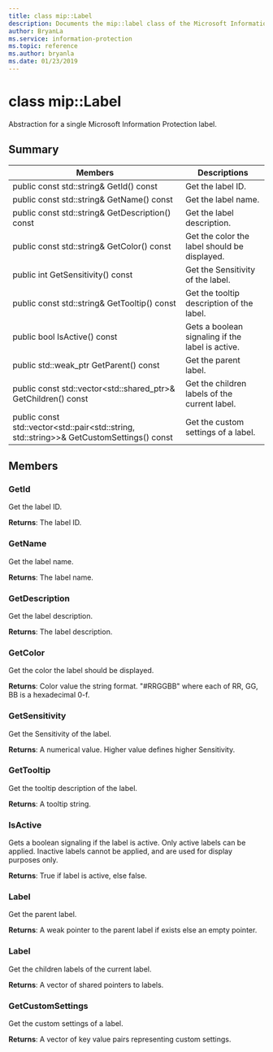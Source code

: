 ```yaml
---
title: class mip::Label 
description: Documents the mip::label class of the Microsoft Information Protection (MIP) SDK.
author: BryanLa
ms.service: information-protection
ms.topic: reference
ms.author: bryanla
ms.date: 01/23/2019
---
```


# class mip::Label 
Abstraction for a single Microsoft Information Protection label.
  
## Summary
 Members                        | Descriptions                                
--------------------------------|---------------------------------------------
public const std::string& GetId() const  |  Get the label ID.
public const std::string& GetName() const  |  Get the label name.
public const std::string& GetDescription() const  |  Get the label description.
public const std::string& GetColor() const  |  Get the color the label should be displayed.
public int GetSensitivity() const  |  Get the Sensitivity of the label.
public const std::string& GetTooltip() const  |  Get the tooltip description of the label.
public bool IsActive() const  |  Gets a boolean signaling if the label is active.
public std::weak_ptr<Label> GetParent() const  |  Get the parent label.
public const std::vector<std::shared_ptr<Label>>& GetChildren() const  |  Get the children labels of the current label.
public const std::vector<std::pair<std::string, std::string>>& GetCustomSettings() const  |  Get the custom settings of a label.
  
## Members
  
### GetId
Get the label ID.

  
**Returns**: The label ID.
  
### GetName
Get the label name.

  
**Returns**: The label name.
  
### GetDescription
Get the label description.

  
**Returns**: The label description.
  
### GetColor
Get the color the label should be displayed.

  
**Returns**: Color value the string format. "#RRGGBB" where each of RR, GG, BB is a hexadecimal 0-f.
  
### GetSensitivity
Get the Sensitivity of the label.

  
**Returns**: A numerical value. Higher value defines higher Sensitivity.
  
### GetTooltip
Get the tooltip description of the label.

  
**Returns**: A tooltip string.
  
### IsActive
Gets a boolean signaling if the label is active.
Only active labels can be applied. Inactive labels cannot be applied, and are used for display purposes only. 

  
**Returns**: True if label is active, else false.
  
### Label
Get the parent label.

  
**Returns**: A weak pointer to the parent label if exists else an empty pointer.
  
### Label
Get the children labels of the current label.

  
**Returns**: A vector of shared pointers to labels.
  
### GetCustomSettings
Get the custom settings of a label.

  
**Returns**: A vector of key value pairs representing custom settings.